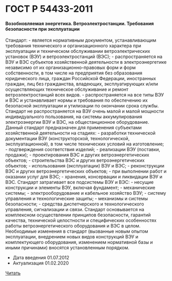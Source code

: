 # ГОСТ Р 54433-2011

#### Возобновляемая энергетика. Ветроэлектростанции. Требования безопасности при эксплуатации 

Стандарт: - является нормативным документом, устанавливающим требования технического и организационного характера при эксплуатации и техническом обслуживании ветроэлектрических установок (ВЭУ) и ветроэлектростанций (ВЭС); - распространяется на ВЭУ и ВЭС субъектов хозяйственной деятельности в электроэнергетике независимо от их организационно-правовых форм и форм собственности, в том числе на предприятия без образования юридического лица, граждан Российской Федерации, иностранных граждан, лиц без гражданства, владеющих, эксплуатирующих и/или осуществляющих техническое обслуживание и ремонт ветроэлектростанций всех видов. - распространяется на все типы ВЭУ и ВЭС и устанавливает нормы и требования по обеспечению их безопасной эксплуатации и утилизации по окончании срока службы. Стандарт не распространяется на ВЭУ очень малой и малой мощности индивидуального пользования, на системы аккумулирования электроэнергии ВЭУ и ВЭС, на общестанционное оборудование. Данный стандарт предназначен для применения субъектами хозяйственной деятельности на стадиях: - разработки технической документации ВЭУ (конструкторской, технологической, эксплуатационной), в том числе технических условий на изготовление; - подтверждения соответствия изделий; - реализации ВЭУ (поставки, продажи); - проектирования ВЭС и других ветроэнергетических объектов; - строительства ВЭС и других ветроэнергетических объектов; - использования (эксплуатации) ВЭУ и ВЭС; - реконструкции ВЭС и других ветроэнергетических объектов; - при выполнении работ и оказании услуг для ВЭС; - хранения, консервации и ликвидации ВЭУ и ВЭС. Стандарт затрагивает все подсистемы ВЭУ и ВЭС: - несущие конструкции и элементы ВЭУ, включая фундамент; - механические системы; - электрооборудование и кабельное хозяйство ВЭУ; - систему управления и технологические защиты; - механизмы и системы безопасности; - средства диспетчерского и технологического управления, сигнализации и связи. Стандарт основывается на комплексном осуществлении принципов безопасности, гарантий качества, технической целостности и специфических особенностях работы ветроэнергетического оборудования и ВЭС в целом. Необходимые изменения в стандарт (вызванные новым опытом эксплуатации, внедрением новых видов конструкций ВЭУ и комплектующего оборудования, изменением нормативной базы и иными причинами) вносятся установленным порядком.

- Дата введения	01.07.2012
- Актуализация	01.02.2020

<a href="~/files/54433-2011.pdf" onclick="openPdf('54433-2011.pdf', 'application/pdf');">Читать</a>